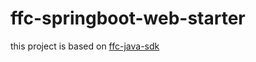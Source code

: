 # ffc-springboot-web-starter

this project is based on [ffc-java-sdk](https://github.com/feature-flags-co/ffc-java-sdk)
